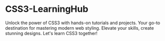 # CSS3-LearningHub
Unlock the power of CSS3 with hands-on tutorials and projects. Your go-to destination for mastering modern web styling. Elevate your skills, create stunning designs. Let's learn CSS3 together!
